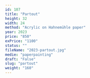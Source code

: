 ```yaml
---
id: 107
title: "Partout"
height: 32
width: 24
method: "Acrylic on Hahnemühle paper"
year: 2023
price: "850"
exPrice: "1100"
status: ""
fileName: "2023-partout.jpg"
medie: "paperpainting"
draft: "False"
slug: "partout"
weight: "160"
---
```

